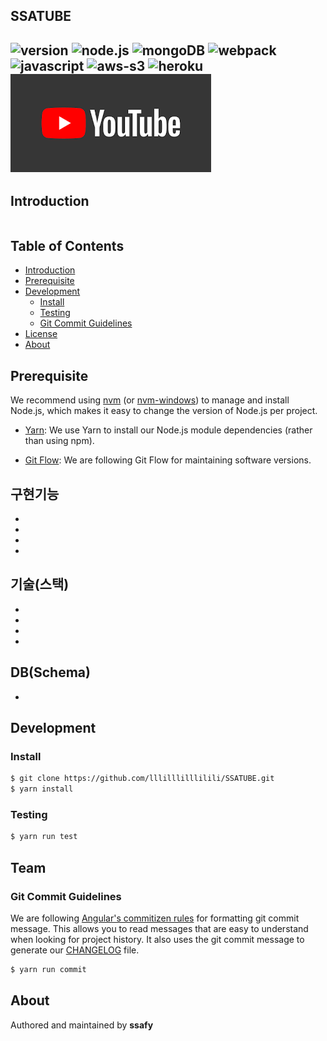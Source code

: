 ## SSATUBE

![version](https://img.shields.io/badge/version-0.0.1-orange?logo=youtube)
![node.js](https://img.shields.io/badge/node.js-12.13.1-blue?logo=node.js)
![mongoDB](https://img.shields.io/badge/mongodb-3.4-yellow?logo=mongodb)
![webpack](https://img.shields.io/badge/webpack-4.41.2-red?logo=webpack)
![javascript](https://img.shields.io/badge/javascript-es6-yellowgreen?logo=javascript)
![aws-s3](https://img.shields.io/badge/aws%20-s3-ff69b4?logo=Amazon)
![heroku](https://img.shields.io/badge/heroku-server-informational?logo=heroku)
![이미지 이름](./youtube.png)
---
## Introduction

```
```

## Table of Contents

- [Introduction](#introduction)
- [Prerequisite](#prerequisite)
- [Development](#development)
  - [Install](#install)
  - [Testing](#testing)
  - [Git Commit Guidelines](#git-commit-guidelines)
- [License](#license)
- [About](#about)

## Prerequisite

We recommend using [nvm](https://github.com/creationix/nvm) (or [nvm-windows](https://github.com/coreybutler/nvm-windows)) to manage and install Node.js, which makes it easy to change the version of Node.js per project.

- [Yarn](https://yarnpkg.com): We use Yarn to install our Node.js module dependencies (rather than using npm).

- [Git Flow](https://github.com/nvie/gitflow/wiki/Installation): We are following Git Flow for maintaining software versions.

## 구현기능

- 
-
- 
- 

## 기술(스택)

- 
- 
- 
- 

## DB(Schema) 

- 

## Development

### Install

```bash
$ git clone https://github.com/lllilllilllilili/SSATUBE.git
$ yarn install
```
### Testing

```bash
$ yarn run test
```

## Team

### Git Commit Guidelines

We are following [Angular's commitizen rules](https://github.com/angular/angular.js/blob/master/DEVELOPERS.md#-git-commit-guidelines) for formatting git commit message. This allows you to read messages that are easy to understand when looking for project history. It also uses the git commit message to generate our [CHANGELOG](/CHANGELOG.md) file.

```bash
$ yarn run commit
```

## About

Authored and maintained by **ssafy**
